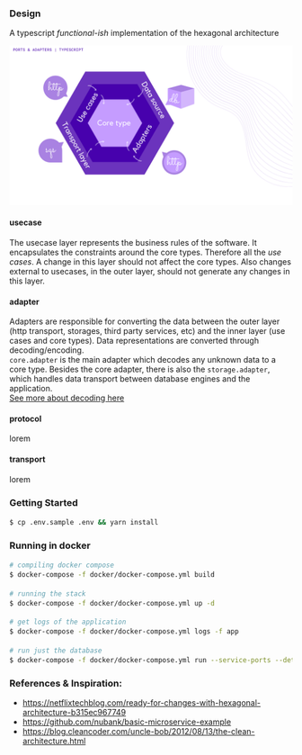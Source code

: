 ### Design

A typescript *functional-ish* implementation of the hexagonal architecture

![ports & adapters](./docs/ports-and-adapters.png)

#### usecase
The usecase layer represents the business rules of the software. It encapsulates the constraints around
the core types. Therefore all the *use cases*. A change in this layer should not affect the core types.
Also changes external to usecases, in the outer layer, should not generate any changes in
this layer.

#### adapter
Adapters are responsible for converting the data between the outer layer
(http transport, storages, third party services, etc) and the inner layer
(use cases and core types). Data representations are converted through decoding/encoding.  
`core.adapter` is the main adapter which decodes any unknown data to a core type.
Besides the core adapter, there is also the `storage.adapter`, which handles
data transport between database engines and the application.  
[See more about decoding here](http://google.com)

#### protocol
lorem

#### transport
lorem


### Getting Started

```bash
$ cp .env.sample .env && yarn install
```

### Running in docker

```bash
# compiling docker compose
$ docker-compose -f docker/docker-compose.yml build

# running the stack
$ docker-compose -f docker/docker-compose.yml up -d

# get logs of the application
$ docker-compose -f docker/docker-compose.yml logs -f app

# run just the database
$ docker-compose -f docker/docker-compose.yml run --service-ports --detach db
```

### References & Inspiration:
* https://netflixtechblog.com/ready-for-changes-with-hexagonal-architecture-b315ec967749
* https://github.com/nubank/basic-microservice-example
* https://blog.cleancoder.com/uncle-bob/2012/08/13/the-clean-architecture.html
